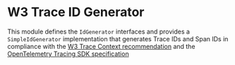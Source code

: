 # W3 Trace ID Generator

This module defines the `IdGenerator` interfaces and provides a `SimpleIdGenerator` implementation that generates Trace IDs and Span IDs in compliance with the [W3 Trace Context recommendation](https://www.w3.org/TR/2021/REC-trace-context-1-20211123/) and the [OpenTelemetry Tracing SDK specification](https://opentelemetry.io/docs/specs/otel/trace/sdk/#id-generators)
